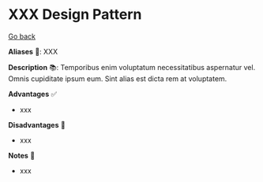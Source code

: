 # XXX Design Pattern

[Go back](../index.md#creational-)

<div class="row row-cols-md-2"><div>

**Aliases** 📌: XXX

**Description** 📚: Temporibus enim voluptatum necessitatibus aspernatur vel. Omnis cupiditate ipsum eum. Sint alias est dicta rem at voluptatem.

</div><div>

**Advantages** ✅

* xxx

**Disadvantages** 🚫

* xxx

**Notes** 📝

* xxx
</div></div>
